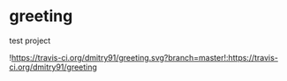 # greeting
test project

!https://travis-ci.org/dmitry91/greeting.svg?branch=master!:https://travis-ci.org/dmitry91/greeting
